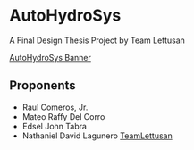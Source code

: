 # AutoHydroSys

A Final Design Thesis Project by Team Lettusan

[AutoHydroSys Banner][autohydrosys]

## Proponents

- Raul Comeros, Jr.
- Mateo Raffy Del Corro
- Edsel John Tabra
- Nathaniel David Lagunero
  [TeamLettusan][teamlettusan]

[autohydrosys]: /autohydrosys-banner.png
[teamlettusan]: /team-lettusan.png
